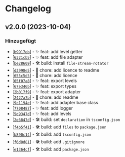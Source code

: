 # Changelog

<!--
    ## v<Version> (<Datum>)
    ### Hinzugefügt
    ### Verändert
    ### Behoben
    ### Entfernt
-->

## v2.0.0 (2023-10-04)
### Hinzugefügt
- [[`b9917eb`](https://github.com/uelgum/logger/commit/b9917eb)] - ✨ feat: add level getter
- [[`6321cb5`](https://github.com/uelgum/logger/commit/6321cb5)] - ✨ feat: add file adapter
- [[`be28609`](https://github.com/uelgum/logger/commit/be28609)] - 🛠️ build: install `file-stream-rotator`
- [[`d3998e5`](https://github.com/uelgum/logger/commit/d3998e5)] - 🧹 chore: add licence to readme
- [[`655c5d5`](https://github.com/uelgum/logger/commit/655c5d5)] - 🧹 chore: add licence
- [[`05f07a8`](https://github.com/uelgum/logger/commit/05f07a8)] - ✨ feat: export levels
- [[`67e346b`](https://github.com/uelgum/logger/commit/67e346b)] - ✨ feat: export types
- [[`2b017f9`](https://github.com/uelgum/logger/commit/2b017f9)] - ✨ feat: export adapter
- [[`2427a7b`](https://github.com/uelgum/logger/commit/2427a7b)] - 🧹 chore: add readme
- [[`9c1194e`](https://github.com/uelgum/logger/commit/9c1194e)] - ✨ feat: add adapter base class
- [[`7708487`](https://github.com/uelgum/logger/commit/7708487)] - ✨ feat: add logger
- [[`5d9347d`](https://github.com/uelgum/logger/commit/5d9347d)] - ✨ feat: add levels
- [[`2e6847d`](https://github.com/uelgum/logger/commit/2e6847d)] - 🛠️ build: set `declaration` in `tsconfig.json`
- [[`f4b5f41`](https://github.com/uelgum/logger/commit/f4b5f41)] - 🛠️ build: add `files` to `package.json`
- [[`b890c14`](https://github.com/uelgum/logger/commit/b890c14)] - 🛠️ build: add `tsconfig.json`
- [[`f6d8d81`](https://github.com/uelgum/logger/commit/f6d8d81)] - 🛠️ build: add `.gitignore`
- [[`e1364cf`](https://github.com/uelgum/logger/commit/e1364cf)] - 🛠️ build: add `package.json`